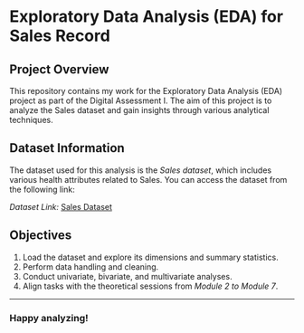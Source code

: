 # Exploratory Data Analysis (EDA) for Sales Record

## Project Overview

This repository contains my work for the Exploratory Data Analysis (EDA) project as part of the Digital Assessment I. The aim of this project is to analyze the Sales dataset and gain insights through various analytical techniques.

## Dataset Information

The dataset used for this analysis is the *Sales dataset*, which includes various health attributes related to Sales. You can access the dataset from the following link:

*Dataset Link:* [Sales Dataset](https://raw.githubusercontent.com/salemprakash/EDA/main/Data/1000%20Sales%20Records.csv)

## Objectives

1. Load the dataset and explore its dimensions and summary statistics.
2. Perform data handling and cleaning.
3. Conduct univariate, bivariate, and multivariate analyses.
4. Align tasks with the theoretical sessions from *Module 2 to Module 7*.

---

### Happy analyzing!
